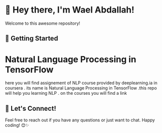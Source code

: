 # 👋 Hey there, I'm Wael Abdallah!
Welcome to this awesome repository!
## 🌈 Getting Started
# Natural Language Processing in TensorFlow
here you will find assignement of NLP course provided by deeplearning.ia in coursera . its name is Natural Language Processing in TensorFlow .this repo will help you learning NLP  . on the courses you will find a link

## 🚀 Let's Connect!

Feel free to reach out if you have any questions or just want to chat. Happy coding! 😊✨
